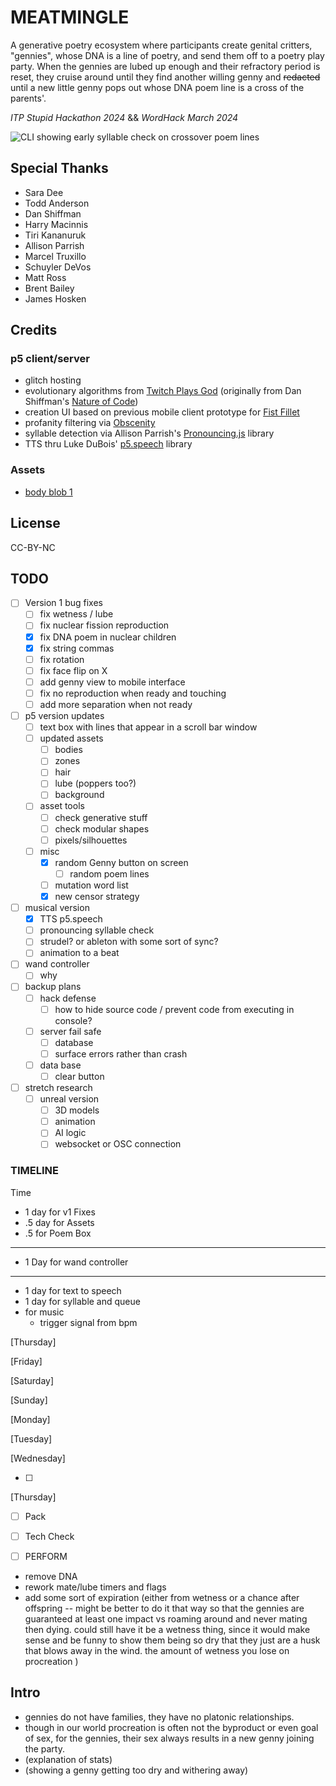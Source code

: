 # MEATMINGLE

A generative poetry ecosystem where participants create genital critters, "gennies", whose DNA is a line of poetry, and send them off to a poetry play party. When the gennies are lubed up enough and their refractory period is reset, they cruise around until they find another willing genny and ~~redacted~~ until a new little genny pops out whose DNA poem line is a cross of the parents'.

*ITP Stupid Hackathon 2024* &&
*WordHack March 2024*

![CLI showing early syllable check on crossover poem lines](documentation/yeahbitch.png)

## Special Thanks

- Sara Dee
- Todd Anderson
- Dan Shiffman
- Harry Macinnis
- Tiri Kananuruk
- Allison Parrish
- Marcel Truxillo
- Schuyler DeVos
- Matt Ross
- Brent Bailey
- James Hosken

## Credits

### p5 client/server

- glitch hosting
- evolutionary algorithms from [Twitch Plays God](https://github.com/augustluhrs/Twitch_Plays_God) (originally from Dan Shiffman's [Nature of Code](https://natureofcode.com/))
- creation UI based on previous mobile client prototype for [Fist Fillet](https://github.com/augustluhrs/FishFight/)
- profanity filtering via [Obscenity](https://www.npmjs.com/package/obscenity)
- syllable detection via Allison Parrish's [Pronouncing.js](https://github.com/aparrish/pronouncingjs) library
- TTS thru Luke DuBois' [p5.speech](https://github.com/IDMNYU/p5.js-speech) library

### Assets

- [body blob 1](https://www.pinclipart.com/maxpin/ibJxoTm/)

## License

CC-BY-NC

## TODO

- [ ] Version 1 bug fixes
  - [ ] fix wetness / lube
  - [ ] fix nuclear fission reproduction
  - [X] fix DNA poem in nuclear children
  - [X] fix string commas
  - [ ] fix rotation
  - [ ] fix face flip on X
  - [ ] add genny view to mobile interface
  - [ ] fix no reproduction when ready and touching
  - [ ] add more separation when not ready
- [ ] p5 version updates
  - [ ] text box with lines that appear in a scroll bar window
  - [ ] updated assets
    - [ ] bodies
    - [ ] zones
    - [ ] hair
    - [ ] lube (poppers too?)
    - [ ] background
  - [ ] asset tools
    - [ ] check generative stuff
    - [ ] check modular shapes
    - [ ] pixels/silhouettes
  - [ ] misc
    - [X] random Genny button on screen
      - [ ] random poem lines
    - [ ] mutation word list
    - [X] new censor strategy
- [ ] musical version
  - [X] TTS p5.speech
  - [ ] pronouncing syllable check
  - [ ] strudel? or ableton with some sort of sync?
  - [ ] animation to a beat
- [ ] wand controller
  - [ ] why
- [ ] backup plans
  - [ ] hack defense
    - [ ] how to hide source code / prevent code from executing in console?
  - [ ] server fail safe
    - [ ] database
    - [ ] surface errors rather than crash
  - [ ] data base
    - [ ] clear button
- [ ] stretch research
  - [ ] unreal version
    - [ ] 3D models
    - [ ] animation
    - [ ] AI logic
    - [ ] websocket or OSC connection

### TIMELINE

Time

- 1 day for v1 Fixes
- .5 day for Assets
- .5 for Poem Box
________________

- 1 Day for wand controller
  
__________________

- 1 day for text to speech
- 1 day for syllable and queue
-  for music
   -  trigger signal from bpm

[Thursday]

[Friday]

[Saturday]

[Sunday]

[Monday]

[Tuesday]

[Wednesday]

- [ ]

[Thursday]

- [ ] Pack
- [ ] Tech Check
- [ ] PERFORM



- remove DNA
- rework mate/lube timers and flags
- add some sort of expiration (either from wetness or a chance after offspring -- might be better to do it that way so that the gennies are guaranteed at least one impact vs roaming around and never mating then dying. could still have it be a wetness thing, since it would make sense and be funny to show them being so dry that they just are a husk that blows away in the wind. the amount of wetness you lose on procreation )

## Intro

- gennies do not have families, they have no platonic relationships.
- though in our world procreation is often not the byproduct or even goal of sex, for the gennies, their sex always results in a new genny joining the party.
- (explanation of stats)
- (showing a genny getting too dry and withering away)
